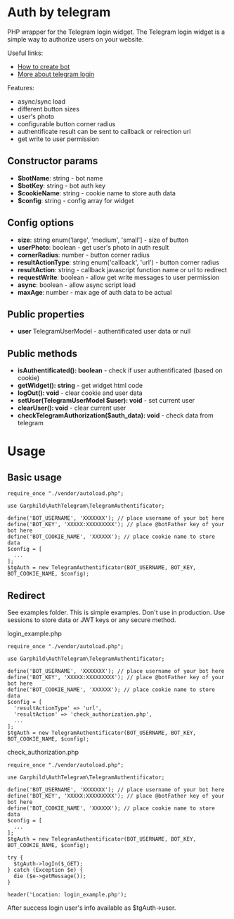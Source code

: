# Auth by telegram

PHP wrapper for the Telegram login widget.
The Telegram login widget is a simple way to authorize users on your website.

Useful links:
* [How to create bot](https://core.telegram.org/bots#3-how-do-i-create-a-bot)
* [More about telegram login](https://core.telegram.org/widgets/login)


Features:

* async/sync load
* different button sizes
* user's photo
* configurable button corner radius
* authentificate result can be sent to callback or reirection url
* get write to user permission

## Constructor params
* **$botName**: string - bot name
* **$botKey**: string - bot auth key
* **$cookieName**: string - cookie name to store auth data
* **$config**: string - config array for widget

## Config options
* **size**: string enum('large', 'medium', 'small'] - size of button
* **userPhoto**: boolean - get user's photo in auth result
* **cornerRadius**: number - button corner radius
* **resultActionType**: string enum('callback', 'url') - button corner radius
* **resultAction**: string - callback javascript function name or url to redirect
* **requestWrite**: boolean - allow get write messages to user permission
* **async**: boolean - allow async script load
* **maxAge**: number - max age of auth data to be actual

## Public properties
* **user** TelegramUserModel - authentificated user data or null

## Public methods
* **isAuthentificated(): boolean** - check if user authentificated (based on cookie)
* **getWidget(): string** - get widget html code
* **logOut(): void** - clear cookie and user data
* **setUser(TelegramUserModel $user): void** - set current user
* **clearUser(): void** - clear current user
* **checkTelegramAuthorization($auth_data): void** - check data from telegram

# Usage

## Basic usage
```
require_once "./vendor/autoload.php";

use Garphild\AuthTelegram\TelegramAuthentificator;

define('BOT_USERNAME', 'XXXXXXX'); // place username of your bot here
define('BOT_KEY', 'XXXXX:XXXXXXXXX'); // place @botFather key of your bot here
define('BOT_COOKIE_NAME', 'XXXXXX'); // place cookie name to store data
$config = [
  ...
];
$tgAuth = new TelegramAuthentificator(BOT_USERNAME, BOT_KEY, BOT_COOKIE_NAME, $config);
```

## Redirect

See examples folder. This is simple examples. Don't use in production. Use sessions to store data or JWT keys or any secure method.

login_example.php
```
require_once "./vendor/autoload.php";

use Garphild\AuthTelegram\TelegramAuthentificator;

define('BOT_USERNAME', 'XXXXXXX'); // place username of your bot here
define('BOT_KEY', 'XXXXX:XXXXXXXXX'); // place @botFather key of your bot here
define('BOT_COOKIE_NAME', 'XXXXXX'); // place cookie name to store data
$config = [
  'resultActionType' => 'url',
  'resultAction' => 'check_authorization.php',
  ...
];
$tgAuth = new TelegramAuthentificator(BOT_USERNAME, BOT_KEY, BOT_COOKIE_NAME, $config);
```

check_authorization.php

```
require_once "./vendor/autoload.php";

use Garphild\AuthTelegram\TelegramAuthentificator;

define('BOT_USERNAME', 'XXXXXXX'); // place username of your bot here
define('BOT_KEY', 'XXXXX:XXXXXXXXX'); // place @botFather key of your bot here
define('BOT_COOKIE_NAME', 'XXXXXX'); // place cookie name to store data
$config = [
  ...
];
$tgAuth = new TelegramAuthentificator(BOT_USERNAME, BOT_KEY, BOT_COOKIE_NAME, $config);

try {
  $tgAuth->logIn($_GET);
} catch (Exception $e) {
  die ($e->getMessage());
}

header('Location: login_example.php');
```

After success login user's info available as $tgAuth->user.
